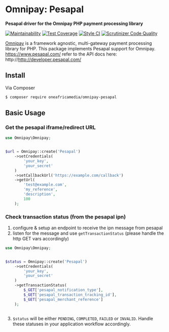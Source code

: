 # Omnipay: Pesapal

**Pesapal driver for the Omnipay PHP payment processing library**

[![Maintainability](https://api.codeclimate.com/v1/badges/0b7329e3c725e30c4344/maintainability)](https://codeclimate.com/github/lucidlogic/omnipay-pesapal/maintainability)
[![Test Coverage](https://api.codeclimate.com/v1/badges/0b7329e3c725e30c4344/test_coverage)](https://codeclimate.com/github/lucidlogic/omnipay-pesapal/test_coverage)
[![Style CI](https://styleci.io/repos/121246094/shield)](https://styleci.io/repos/121246094/shield)
[![Scrutinizer Code Quality](https://scrutinizer-ci.com/g/lucidlogic/omnipay-pesapal/badges/quality-score.png?b=master)](https://scrutinizer-ci.com/g/lucidlogic/omnipay-pesapal/?branch=master)

[Omnipay](https://github.com/thephpleague/omnipay) is a framework agnostic, multi-gateway payment
processing library for PHP. This package implements Pesapal support for Omnipay. https://www.pesapal.com/
refer to the API docs here: http://http://developer.pesapal.com/
## Install

Via Composer

``` bash
$ composer require oneafricamedia/omnipay-pesapal
```

## Basic Usage

### Get the pesapal iframe/redirect URL

``` php
use Omnipay\Omnipay;


$url = Omnipay::create('Pesapal')
    ->setCredentials(
        'your_key', 
        'your_secret'
    )
    ->setCallbackUrl('https://example.com/callback')
    ->getUrl(
        'test@example.com',
        'my_reference',
        'description',
        100
    );
```

### Check transaction status (from the pesapal ipn)

1) configure & setup an endpoint to receive the ipn message from pesapal
2) listen for the message and use `getTransactionStatus` (please handle the http GET vars accordingly)

``` php
use Omnipay\Omnipay;


$status = Omnipay::create('Pesapal')
    ->setCredentials(
        'your_key', 
        'your_secret'
    )
    ->getTransactionStatus(
        $_GET['pesapal_notification_type'],
        $_GET['pesapal_transaction_tracking_id'],
        $_GET['pesapal_merchant_reference']
    );
    
```
3) `$status` will be either `PENDING`, `COMPLETED`, `FAILED` or `INVALID`. Handle these statuses in your application workflow accordingly.

